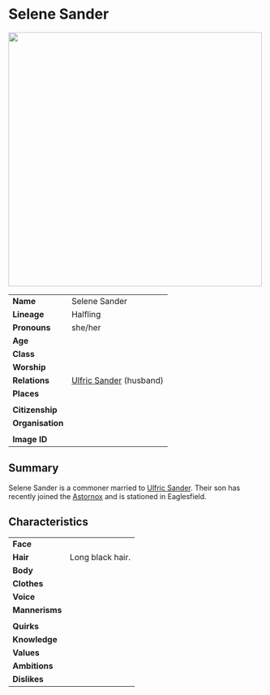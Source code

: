 # Selene Sander

<img src="https://raw.githubusercontent.com/jesskelsall/astarus-images/main/characters/portraits/imageid.png" height="500" />

|||
| --- | --- |
| **Name** | Selene Sander | character.3
| **Lineage** | Halfling |
| **Pronouns** | she/her |
| **Age** | |
| **Class** | |
| **Worship** | |
| **Relations** | [Ulfric Sander](ulfric-sander.md) (husband) |
| **Places** | |
|||
| **Citizenship** | |
| **Organisation** | |
|||
| **Image ID** | |

## Summary

Selene Sander is a commoner married to [Ulfric Sander](ulfric-sander.md). Their son has recently joined the [Astornox](../organisations/government/astornox/astornox.md) and is stationed in Eaglesfield.

## Characteristics

| | |
| --- | --- |
| **Face** | | characteristics.2
| **Hair** | Long black hair. |
| **Body** | |
| **Clothes** | |
| **Voice** | |
| **Mannerisms** | |
| | |
| **Quirks** | |
| **Knowledge** | |
| **Values** | |
| **Ambitions** | |
| **Dislikes** | |
